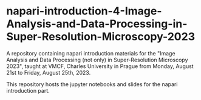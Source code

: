 # napari-introduction-4-Image-Analysis-and-Data-Processing-in-Super-Resolution-Microscopy-2023
A repository containing napari introduction materials for the "Image Analysis and Data Processing (not only) in Super-Resolution Microscopy 2023", taught at VMCF, Charles University in Prague from Monday, August 21st to Friday, August 25th, 2023.

This repository hosts the jupyter notebooks and slides for the napari introduction part.
